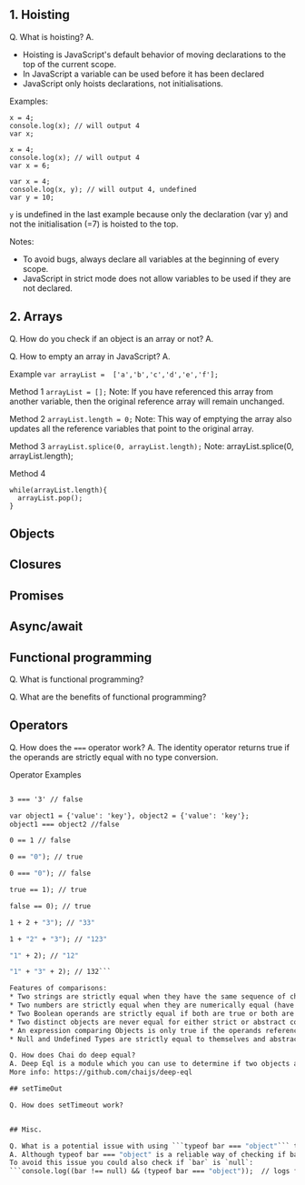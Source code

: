 ## 1. Hoisting
Q. What is hoisting?
A.
* Hoisting is JavaScript's default behavior of moving declarations to the top of the current scope.
* In JavaScript a variable can be used before it has been declared
* JavaScript only hoists declarations, not initialisations.

Examples:

```
x = 4;
console.log(x); // will output 4
var x;
```

```
x = 4;
console.log(x); // will output 4
var x = 6;
```

```
var x = 4;
console.log(x, y); // will output 4, undefined
var y = 10;
```

`y` is undefined in the last example because only the declaration (var y) and not the initialisation (=7) is hoisted to the top.

Notes:
* To avoid bugs, always declare all variables at the beginning of every scope.
* JavaScript in strict mode does not allow variables to be used if they are not declared.

## 2. Arrays
Q. How do you check if an object is an array or not?
A.

Q. How to empty an array in JavaScript?
A.

Example
```var arrayList =  ['a','b','c','d','e','f'];```

Method 1
```arrayList = [];```
Note: If you have referenced this array from another variable, then the original reference array will remain unchanged.

Method 2
```arrayList.length = 0;```
Note: This way of emptying the array also updates all the reference variables that point to the original array.

Method 3
```arrayList.splice(0, arrayList.length);```
Note: arrayList.splice(0, arrayList.length);

Method 4
```
while(arrayList.length){
  arrayList.pop();
}
```

## Objects


## Closures



## Promises



## Async/await



## Functional programming
Q. What is functional programming?


Q. What are the benefits of functional programming?



## Operators

Q. How does the `===` operator work?
A. The identity operator returns true if the operands are strictly equal with no type conversion.

Operator Examples

```3 === 3  // true

3 === '3' // false

var object1 = {'value': 'key'}, object2 = {'value': 'key'};
object1 === object2 //false

0 == 1 // false

0 == "0"); // true

0 === "0"); // false

true == 1); // true

false == 0); // true

1 + 2 + "3"); // "33"

1 + "2" + "3"); // "123"

"1" + 2); // "12"

"1" + "3" + 2); // 132```

Features of comparisons:
* Two strings are strictly equal when they have the same sequence of characters, same length, and same characters in corresponding positions.
* Two numbers are strictly equal when they are numerically equal (have the same number value). NaN is not equal to anything, including NaN. Positive and negative zeros are equal to one another.
* Two Boolean operands are strictly equal if both are true or both are false.
* Two distinct objects are never equal for either strict or abstract comparisons.
* An expression comparing Objects is only true if the operands reference the same Object.
* Null and Undefined Types are strictly equal to themselves and abstractly equal to each other.

Q. How does Chai do deep equal?
A. Deep Eql is a module which you can use to determine if two objects are "deeply" equal - that is, rather than having referential equality (a === b), this module checks an object's keys recursively, until it finds primitives to check for referential equality.
More info: https://github.com/chaijs/deep-eql

## setTimeOut

Q. How does setTimeout work?


## Misc.

Q. What is a potential issue with using ```typeof bar === "object"``` to determine if `bar` is an object?
A. Although typeof bar === "object" is a reliable way of checking if bar is an object, the surprising gotcha in JavaScript is that null is also considered an object!
To avoid this issue you could also check if `bar` is `null`:
```console.log((bar !== null) && (typeof bar === "object"));  // logs false```


